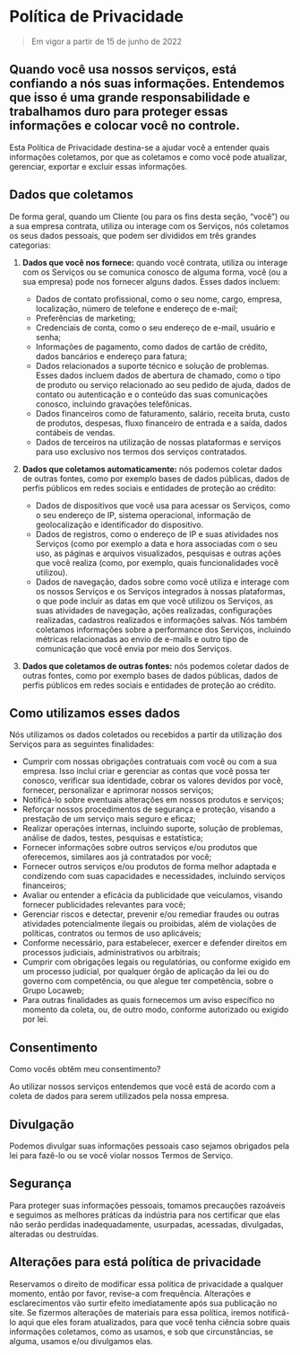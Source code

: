 

# Política de Privacidade

>Em vigor a partir de 15 de junho de 2022
 
## Quando você usa nossos serviços, está confiando a nós suas informações. Entendemos que isso é uma grande responsabilidade e trabalhamos duro para proteger essas informações e colocar você no controle.

Esta Política de Privacidade destina-se a ajudar você a entender quais informações coletamos, por que as coletamos e como você pode atualizar, gerenciar, exportar e excluir essas informações.

## Dados que coletamos
De forma geral, quando um Cliente (ou para os fins desta seção, “você”) ou a sua empresa contrata, utiliza ou interage com os Serviços, nós coletamos os seus dados pessoais, que podem ser divididos em três grandes categorias:

1.	**Dados que você nos fornece:** quando você contrata, utiliza ou interage com os Serviços ou se comunica conosco de alguma forma, você (ou a sua empresa) pode nos fornecer alguns dados. Esses dados incluem:
	-   Dados de contato profissional, como o seu nome, cargo, empresa, localização, número de telefone e endereço de e-mail;
	-   Preferências de marketing;
	-   Credenciais de conta, como o seu endereço de e-mail, usuário e senha;
	-   Informações de pagamento, como dados de cartão de crédito, dados bancários e endereço para fatura;
	-   Dados relacionados a suporte técnico e solução de problemas. Esses dados incluem dados de abertura de chamado, como o tipo de produto ou serviço relacionado ao seu pedido de ajuda, dados de contato ou autenticação e o conteúdo das suas comunicações conosco, incluindo gravações telefônicas.
	-   Dados financeiros como de faturamento, salário, receita bruta, custo de produtos, despesas, fluxo financeiro de entrada e a saída, dados contábeis de vendas.
	-   Dados de terceiros na utilização de nossas plataformas e serviços para uso exclusivo nos termos dos serviços contratados.

2. **Dados que coletamos automaticamente:**  nós podemos coletar dados de outras fontes, como por exemplo bases de dados públicas, dados de perfis públicos em redes sociais e entidades de proteção ao crédito:

	-   Dados de dispositivos que você usa para acessar os Serviços, como o seu endereço de IP, sistema operacional, informação de geolocalização e identificador do dispositivo.
	-   Dados de registros, como o endereço de IP e suas atividades nos Serviços (como por exemplo a data e hora associadas com o seu uso, as páginas e arquivos visualizados, pesquisas e outras ações que você realiza (como, por exemplo, quais funcionalidades você utilizou).
	-   Dados de navegação, dados sobre como você utiliza e interage com os nossos Serviços e os Serviços integrados à nossas plataformas, o que pode incluir as datas em que você utilizou os Serviços, as suas atividades de navegação, ações realizadas, configurações realizadas, cadastros realizados e informações salvas. Nós também coletamos informações sobre a performance dos Serviços, incluindo métricas relacionadas ao envio de e-mails e outro tipo de comunicação que você envia por meio dos Serviços.

3.	**Dados que coletamos de outras fontes:**  nós podemos coletar dados de outras fontes, como por exemplo bases de dados públicas, dados de perfis públicos em redes sociais e entidades de proteção ao crédito.

## Como utilizamos esses dados
Nós utilizamos os dados coletados ou recebidos a partir da utilização dos Serviços para as seguintes finalidades:

- Cumprir com nossas obrigações contratuais com você ou com a sua empresa. Isso inclui criar e gerenciar as contas que você possa ter conosco, verificar sua identidade, cobrar os valores devidos por você, fornecer, personalizar e aprimorar nossos serviços;
-   Notificá-lo sobre eventuais alterações em nossos produtos e serviços;
-   Reforçar nossos procedimentos de segurança e proteção, visando a prestação de um serviço mais seguro e eficaz;
-   Realizar operações internas, incluindo suporte, solução de problemas, análise de dados, testes, pesquisas e estatística;
-   Fornecer informações sobre outros serviços e/ou produtos que oferecemos, similares aos já contratados por você;
-   Fornecer outros serviços e/ou produtos de forma melhor adaptada e condizendo com suas capacidades e necessidades, incluindo serviços financeiros;
-   Avaliar ou entender a eficácia da publicidade que veiculamos, visando fornecer publicidades relevantes para você;
-   Gerenciar riscos e detectar, prevenir e/ou remediar fraudes ou outras atividades potencialmente ilegais ou proibidas, além de violações de políticas, contratos ou termos de uso aplicáveis;
-   Conforme necessário, para estabelecer, exercer e defender direitos em processos judiciais, administrativos ou arbitrais;
-   Cumprir com obrigações legais ou regulatórias, ou conforme exigido em um processo judicial, por qualquer órgão de aplicação da lei ou do governo com competência, ou que alegue ter competência, sobre o Grupo Locaweb;
-   Para outras finalidades as quais fornecemos um aviso específico no momento da coleta, ou, de outro modo, conforme autorizado ou exigido por lei.

## Consentimento
Como vocês obtêm meu consentimento?

Ao utilizar nossos serviços entendemos que você está de acordo com a coleta de dados para serem utilizados pela nossa empresa.

## Divulgação
Podemos divulgar suas informações pessoais caso sejamos obrigados pela lei para fazê-lo ou se você violar nossos Termos de Serviço.

## Segurança
Para proteger suas informações pessoais, tomamos precauções razoáveis e seguimos as melhores práticas da indústria para nos certificar que elas não serão perdidas inadequadamente, usurpadas, acessadas, divulgadas, alteradas ou destruídas. 

## Alterações para está política de privacidade
Reservamos o direito de modificar essa política de privacidade a qualquer momento, então por favor, revise-a com frequência. Alterações e esclarecimentos vão surtir efeito imediatamente após sua publicação no site. Se fizermos alterações de materiais para essa política, iremos notificá-lo aqui que eles foram atualizados, para que você tenha ciência sobre quais informações coletamos, como as usamos, e sob que circunstâncias, se alguma, usamos e/ou divulgamos elas.
